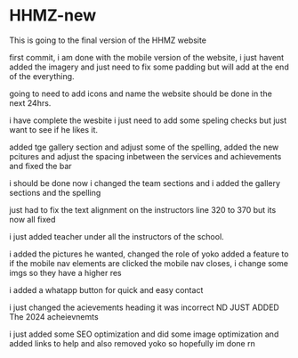 # HHMZ-new
This is going to the final version of the HHMZ website

first commit, i am done with the mobile version of the website, i just havent added the imagery and just need to fix some padding but will add at the end of the everything.

going to need to add icons and name the website should be done in the next 24hrs.

i have complete the wesbite i just need to add some speling checks but just want to see if he likes it.

added tge gallery section and adjust some of the spelling, added the new pcitures and adjust the spacing inbetween the services and achievements and fixed the bar 

i should be done now i changed the team sections and i added  the gallery sections and the spelling

just had to fix the text alignment on the instructors line 320 to 370 but its now all fixed 

i just added teacher under all the instructors of the school.

i added the pictures he wanted, changed the role of yoko added a feature to if the mobile nav elements are clicked the mobile nav closes, i change some imgs so they have a higher res

i added a whatapp button for quick and easy contact 

i just changed the acievements heading it was incorrect ND JUST ADDED The 2024 acheievnemts 

i just added some SEO optimization and did some image optimization and added links to help and also removed yoko so hopefully im done rn